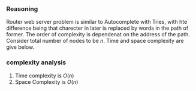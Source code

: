 ### Reasoning
Router web server problem is similar to Autocomplete with Tries, with hte difference being that charecter in later is replaced by words in the path of former. The order of complexity is dependenat on the address of the path. Consider total number of nodes to be $n$. Time and space complexity are give below.

### complexity analysis
1. Time complexity is $O(n)$
2. Space Complexity is $O(n)$